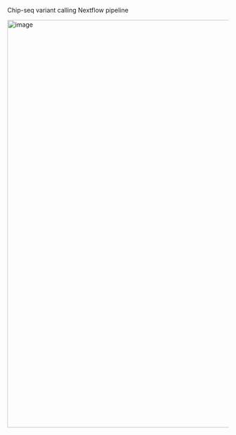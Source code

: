 Chip-seq variant calling Nextflow pipeline

<img width="928" alt="image" src="(/Users/ames/chipcallvar.1.0/workflow.png)" />
